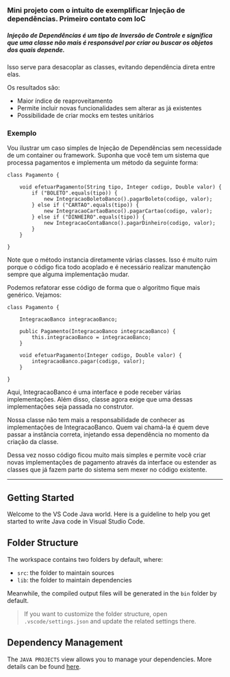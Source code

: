 ### Mini projeto com o intuito de exemplificar Injeção de dependências. Primeiro contato com IoC

##### Injeção de Dependências é um tipo de Inversão de Controle e significa que uma classe não mais é responsável por criar ou buscar os objetos dos quais depende.

Isso serve para desacoplar as classes, evitando dependência direta entre elas.

Os resultados são:

   - Maior índice de reaproveitamento
   - Permite incluir novas funcionalidades sem alterar as já existentes
   - Possibilidade de criar mocks em testes unitários



### Exemplo

Vou ilustrar um caso simples de Injeção de Dependências sem necessidade de um container ou framework.
Suponha que você tem um sistema que processa pagamentos e implementa um método da seguinte forma:

    class Pagamento {

        void efetuarPagamento(String tipo, Integer codigo, Double valor) {
            if ("BOLETO".equals(tipo)) {
                new IntegracaoBoletoBanco().pagarBoleto(codigo, valor);
            } else if ("CARTAO".equals(tipo)) {
                new IntegracaoCartaoBanco().pagarCartao(codigo, valor);
            } else if ("DINHEIRO".equals(tipo)) {
                new IntegracaoContaBanco().pagarDinheiro(codigo, valor);
            }
        }
        
    }

Note que o método instancia diretamente várias classes. Isso é muito ruim porque o código fica todo acoplado e é necessário realizar manutenção sempre que alguma implementação mudar.

Podemos refatorar esse código de forma que o algoritmo fique mais genérico. Vejamos:

    class Pagamento { 

        IntegracaoBanco integracaoBanco;

        public Pagamento(IntegracaoBanco integracaoBanco) {
            this.integracaoBanco = integracaoBanco;
        }

        void efetuarPagamento(Integer codigo, Double valor) {
            integracaoBanco.pagar(codigo, valor);
        }

    }

Aqui, IntegracaoBanco é uma interface e pode receber várias implementações. Além disso, classe agora exige que uma dessas implementações seja passada no construtor.

Nossa classe não tem mais a responsabilidade de conhecer as implementações de IntegracaoBanco. Quem vai chamá-la é quem deve passar a instância correta, injetando essa dependência no momento da criação da classe.

Dessa vez nosso código ficou muito mais simples e permite você criar novas implementações de pagamento através da interface ou estender as classes que já fazem parte do sistema sem mexer no código existente.




-------------------------------------------------------------------------------------------------------------------------
## Getting Started

Welcome to the VS Code Java world. Here is a guideline to help you get started to write Java code in Visual Studio Code.

## Folder Structure

The workspace contains two folders by default, where:

- `src`: the folder to maintain sources
- `lib`: the folder to maintain dependencies

Meanwhile, the compiled output files will be generated in the `bin` folder by default.

> If you want to customize the folder structure, open `.vscode/settings.json` and update the related settings there.

## Dependency Management

The `JAVA PROJECTS` view allows you to manage your dependencies. More details can be found [here](https://github.com/microsoft/vscode-java-dependency#manage-dependencies).
